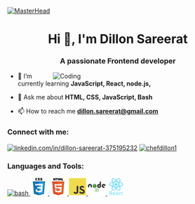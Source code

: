 [![MasterHead](https://miro.medium.com/v2/resize:fit:1358/1*ZXCnATiJsFR1jO4O-oDzgw.gif)](https://github.com/chefdill)
<h1 align="center">Hi 👋, I'm Dillon Sareerat</h1>
<h3 align="center">A passionate Frontend developer</h3>
<img img align="right" alt="Coding" width="400" src="https://cdn.dribbble.com/users/603800/screenshots/4569474/dribbble-code.gif" />

- 🌱 I’m currently learning **JavaScript, React, node.js,**

- 💬 Ask me about **HTML, CSS, JavaScript, Bash**

- 📫 How to reach me **dillon.sareerat@gmail.com**

<h3 align="left">Connect with me:</h3>
<p align="left">
<a href="https://linkedin.com/in/linkedin.com/in/dillon-sareerat-375195232" target="blank"><img align="center" src="https://raw.githubusercontent.com/rahuldkjain/github-profile-readme-generator/master/src/images/icons/Social/linked-in-alt.svg" alt="linkedin.com/in/dillon-sareerat-375195232" height="30" width="40" /></a>
<a href="https://www.leetcode.com/chefdillon1" target="blank"><img align="center" src="https://raw.githubusercontent.com/rahuldkjain/github-profile-readme-generator/master/src/images/icons/Social/leet-code.svg" alt="chefdillon1" height="30" width="40" /></a>
</p>

<h3 align="left">Languages and Tools:</h3>
<p align="left"> <a href="https://www.gnu.org/software/bash/" target="_blank" rel="noreferrer"> <img src="https://www.vectorlogo.zone/logos/gnu_bash/gnu_bash-icon.svg" alt="bash" width="40" height="40"/> </a> <a href="https://www.w3schools.com/css/" target="_blank" rel="noreferrer"> <img src="https://raw.githubusercontent.com/devicons/devicon/master/icons/css3/css3-original-wordmark.svg" alt="css3" width="40" height="40"/> </a> <a href="https://www.w3.org/html/" target="_blank" rel="noreferrer"> <img src="https://raw.githubusercontent.com/devicons/devicon/master/icons/html5/html5-original-wordmark.svg" alt="html5" width="40" height="40"/> </a> <a href="https://developer.mozilla.org/en-US/docs/Web/JavaScript" target="_blank" rel="noreferrer"> <img src="https://raw.githubusercontent.com/devicons/devicon/master/icons/javascript/javascript-original.svg" alt="javascript" width="40" height="40"/> </a> <a href="https://nodejs.org" target="_blank" rel="noreferrer"> <img src="https://raw.githubusercontent.com/devicons/devicon/master/icons/nodejs/nodejs-original-wordmark.svg" alt="nodejs" width="40" height="40"/> </a> <a href="https://reactjs.org/" target="_blank" rel="noreferrer"> <img src="https://raw.githubusercontent.com/devicons/devicon/master/icons/react/react-original-wordmark.svg" alt="react" width="40" height="40"/> </a> </p>
